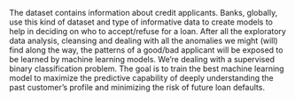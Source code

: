 The dataset contains information about credit applicants. Banks, globally, use
this kind of dataset and type of informative data to create models to help in
deciding on who to accept/refuse for a loan.
After all the exploratory data analysis, cleansing and dealing with all the
anomalies we might (will) find along the way, the patterns of a good/bad
applicant will be exposed to be learned by machine learning models.
We’re dealing with a supervised binary classification problem. The goal is to
train the best machine learning model to maximize the predictive capability of
deeply understanding the past customer’s profile and minimizing the risk of
future loan defaults.
